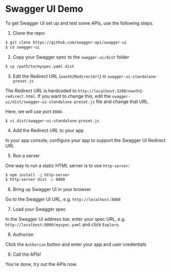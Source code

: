 Swagger UI Demo
===============

To get Swagger UI set up and test some APIs, use the following steps.

1. Clone the repo:

```bash
$ git clone https://github.com/swagger-api/swagger-ui
$ cd swagger-ui
```

2. Copy your Swagger spec to the `swagger-ui/dist` folder

```bash
$ cp /path/to/myspec.yaml dist
```

3. Edit the Redirect URL (`oauth2RedirectUrl`) in `swagger-ui-standalone-preset.js`

The Redirect URL is hardcoded to `http://localhost:3200/oauth2-redirect.html`. If you want to change this, edit the `swagger-ui/dist/swagger-ui-standalone-preset.js` file and change that URL.

Here, we will use port `8080`.

```
$ vi dist/swagger-ui-standalone-preset.js
```

4. Add the Redirect URL to your app

In your app console, configure your app to support the Swagger UI Redirect URL

5. Run a server

One way to run a static HTML server is to use `http-server`:

```bash
$ npm install -g http-server
$ http-server dist -p 8080
```

6. Bring up Swagger UI in your browser

Go to the Swagger UI URL, e.g. `http://localhost:8080`

7. Load your Swagger spec

In the Swagger UI address bar, enter your spec URL, e.g. `http://localhost:8080/myspec.yaml` and click `Explore`.

8. Authorize

Click the `Authorize` button and enter your app and user credentials

9. Call the APIs!

You're done, try out the APIs now.